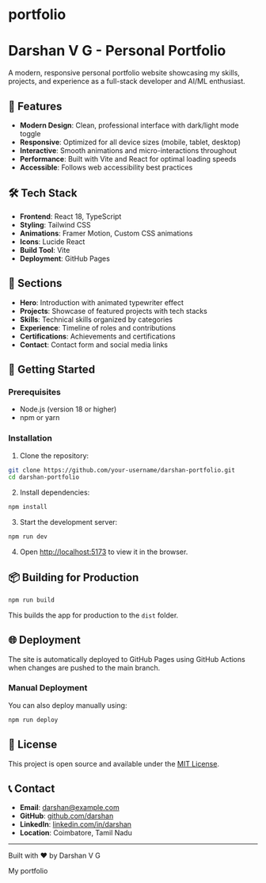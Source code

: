 # portfolio

# Darshan V G - Personal Portfolio

A modern, responsive personal portfolio website showcasing my skills, projects, and experience as a full-stack developer and AI/ML enthusiast.

## 🚀 Features

- **Modern Design**: Clean, professional interface with dark/light mode toggle
- **Responsive**: Optimized for all device sizes (mobile, tablet, desktop)
- **Interactive**: Smooth animations and micro-interactions throughout
- **Performance**: Built with Vite and React for optimal loading speeds
- **Accessible**: Follows web accessibility best practices

## 🛠️ Tech Stack

- **Frontend**: React 18, TypeScript
- **Styling**: Tailwind CSS
- **Animations**: Framer Motion, Custom CSS animations
- **Icons**: Lucide React
- **Build Tool**: Vite
- **Deployment**: GitHub Pages

## 📱 Sections

- **Hero**: Introduction with animated typewriter effect
- **Projects**: Showcase of featured projects with tech stacks
- **Skills**: Technical skills organized by categories
- **Experience**: Timeline of roles and contributions
- **Certifications**: Achievements and certifications
- **Contact**: Contact form and social media links

## 🚀 Getting Started

### Prerequisites

- Node.js (version 18 or higher)
- npm or yarn

### Installation

1. Clone the repository:

```bash
git clone https://github.com/your-username/darshan-portfolio.git
cd darshan-portfolio
```

2. Install dependencies:

```bash
npm install
```

3. Start the development server:

```bash
npm run dev
```

4. Open [http://localhost:5173](http://localhost:5173) to view it in the browser.

## 📦 Building for Production

```bash
npm run build
```

This builds the app for production to the `dist` folder.

## 🌐 Deployment

The site is automatically deployed to GitHub Pages using GitHub Actions when changes are pushed to the main branch.

### Manual Deployment

You can also deploy manually using:

```bash
npm run deploy
```

## 📄 License

This project is open source and available under the [MIT License](LICENSE).

## 📞 Contact

- **Email**: darshan@example.com
- **GitHub**: [github.com/darshan](https://github.com/darshan)
- **LinkedIn**: [linkedin.com/in/darshan](https://linkedin.com/in/darshan)
- **Location**: Coimbatore, Tamil Nadu

---

Built with ❤️ by Darshan V G

My portfolio
